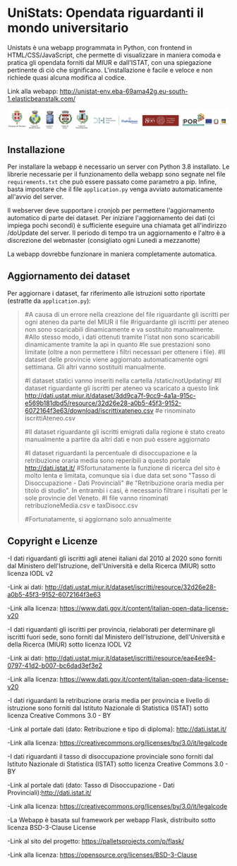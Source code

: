 # UniStats: Opendata riguardanti il mondo universitario

Unistats è una webapp programmata in Python, con frontend in HTML/CSS/JavaScript, che permette di visualizzare in maniera comoda e pratica gli opendata forniti dal MIUR e dall'ISTAT, con una spiegazione pertinente di ciò che significano. L'installazione è facile e veloce e non richiede quasi alcuna modifica al codice.

Link alla webapp: http://unistat-env.eba-69ama42g.eu-south-1.elasticbeanstalk.com/



  ![](/static/assets/logos.png)
  

## Installazione

  

Per installare la webapp è necessario un server con Python 3.8 installato. Le librerie necessarie per il funzionamento della webapp sono segnate nel file `requirements.txt` che può essere passato come parametro a pip. Infine, basta impostare che il file `application.py` venga avviato automaticamente all'avvio del server.

  

Il webserver deve supportare i cronjob per permettere l'aggiornamento automatico di parte dei dataset. Per iniziare l'aggiornamento dei dati (ci impiega pochi secondi) è sufficiente eseguire una chiamata get all'indirizzo /doUpdate del server. Il periodo di tempo tra un aggiornamento e l'altro è a discrezione del webmaster (consigliato ogni Lunedi a mezzanotte)

  

La webapp dovrebbe funzionare in maniera completamente automatica.

  
  

## Aggiornamento dei dataset

  

Per aggiornare i dataset, far riferimento alle istruzioni sotto riportate (estratte da `application.py`):


> #A causa di un errore nella creazione del file riguardante gli
> iscritti per ogni ateneo da parte del MIUR il file
> #riguardante gli iscritti per ateneo non sono scaricabili dinamicamente e va sostituito manualmente.
> #Allo stesso modo, i dati ottenuti tramite l'istat non sono scaricabili dinamicamente tramite la api in quanto
> #le sue prestazioni sono limitate (oltre a non permettere i filtri necessari per ottenere i file).
> #Il dataset delle provincie viene aggiornato automaticamente ogni settimana. Gli altri vanno sostituiti manualmente.
>
> #I dataset statici vanno inseriti nella cartella /static/notUpdating/
> #Il dataset riguardante gli iscritti per ateneo va scaricato a questo link
> http://dati.ustat.miur.it/dataset/3dd9ca7f-9cc9-4a1a-915c-e569b181dbd5/resource/32d26e28-a0b5-45f3-9152-6072164f3e63/download/iscrittixateneo.csv
> #e rinominato iscrittiAteneo.csv
>
> #Il dataset riguardante gli iscritti emigrati dalla regione è stato creato manualmente a partire da altri dati e non può essere aggiornato
>
> #I dataset riguardanti la percentuale di disoccupazione e la retribuzione oraria media sono reperibili a questo portale
> http://dati.istat.it/
> #Sfortunatamente la funzione di ricerca del sito è molto lenta e limitata, comunque sia i due data set sono "Tasso di Disoccupazione -
> Dati Provinciali"
> #e "Retribuzione oraria media per titolo di studio". In entrambi i casi, è necessario filtrare i risultati per le sole provincie del
> Veneto.
> #I file vanno rinominati retribuzioneMedia.csv e taxDisocc.csv
>
> #Fortunatamente, si aggiornano solo annualmente

## Copyright e Licenze



-I dati riguardanti gli iscritti agli atenei italiani dal 2010 al 2020 sono forniti dal Ministero dell'Istruzione, dell'Università e della Ricerca (MIUR) sotto licenza IODL v2
  
  -Link ai dati: http://dati.ustat.miur.it/dataset/iscritti/resource/32d26e28-a0b5-45f3-9152-6072164f3e63
  
  -Link alla licenza: https://www.dati.gov.it/content/italian-open-data-license-v20

-I dati riguardanti gli iscritti per provincia, rielaborati per determinare gli iscritti fuori sede, sono forniti dal Ministero dell'Istruzione, dell'Università e della Ricerca  (MIUR) sotto licenza IODL V2

  -Link ai dati: http://dati.ustat.miur.it/dataset/iscritti/resource/eae4ee94-0797-41d2-b007-bc6dad3ef3e2
  
  -Link alla licenza: https://www.dati.gov.it/content/italian-open-data-license-v20
 
-I dati riguardanti la retribuzione oraria media per provincia e livello di istruzione sono forniti dal Istituto Nazionale di Statistica (ISTAT) sotto licenza Creative Commons 3.0 - BY

  -Link al portale dati (dato: Retribuzione e tipo di diploma): http://dati.istat.it/
   
  -Link alla licenza: https://creativecommons.org/licenses/by/3.0/it/legalcode

-I dati riguardanti il tasso di disoccupazione provinciale sono forniti dal Istituto Nazionale di Statistica (ISTAT) sotto licenza Creative Commons 3.0 - BY

  -Link al portale dati (dato: Tasso di Disoccupazione - Dati Provinciali):http://dati.istat.it/
  
  -Link alla licenza: https://creativecommons.org/licenses/by/3.0/it/legalcode

-La Webapp è basata sul framework per webapp Flask, distribuito sotto licenza BSD-3-Clause License

  -Link al sito del progetto: https://palletsprojects.com/p/flask/
  
  -Link alla licenza: https://opensource.org/licenses/BSD-3-Clause
